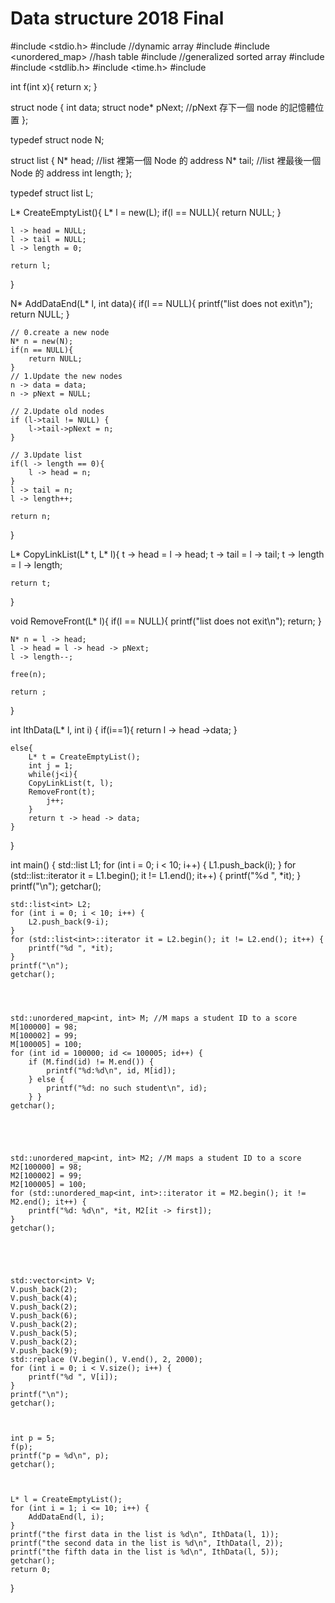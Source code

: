 # Data structure 2018 Final 

#include <stdio.h>
#include <vector> //dynamic array
#include <list>
#include <unordered_map> //hash table
#include <map> //generalized sorted array
#include <algorithm>
#include <stdlib.h>
#include <time.h>
#include <iostream>

    
int f(int x){
    return x;
}

struct node {
    int data;
    struct node* pNext; //pNext 存下一個 node 的記憶體位置
};

typedef struct node N;

struct list {
    N* head; //list 裡第一個 Node 的 address
    N* tail; //list 裡最後一個 Node 的 address
    int length;
};

typedef struct list L;

L* CreateEmptyList(){
    L* l = new(L);
    if(l == NULL){
        return NULL;
    }
    
    l -> head = NULL;
    l -> tail = NULL;
    l -> length = 0;
    
    return l;
}

N* AddDataEnd(L* l, int data){
    if(l == NULL){
        printf("list does not exit\n");
        return NULL;
    }
    
    // 0.create a new node
    N* n = new(N);
    if(n == NULL){
        return NULL;
    }
    // 1.Update the new nodes
    n -> data = data;
    n -> pNext = NULL;
    
    // 2.Update old nodes
    if (l->tail != NULL) {
        l->tail->pNext = n;
    }
    
    // 3.Update list
    if(l -> length == 0){
        l -> head = n;
    }
    l -> tail = n;
    l -> length++;
    
    return n;
}

L* CopyLinkList(L* t, L* l){
    t -> head = l -> head;
    t -> tail = l -> tail;
    t -> length = l -> length;
    
    return t;
}

void RemoveFront(L* l){
    if(l == NULL){
        printf("list does not exit\n");
        return;
    }
    
    N* n = l -> head;
    l -> head = l -> head -> pNext;
    l -> length--;
    
    free(n);
    
    return ;
}

int IthData(L* l, int i) {
    if(i==1){
        return l -> head ->data;
    }
    
    else{
        L* t = CreateEmptyList();
        int j = 1;
        while(j<i){
        CopyLinkList(t, l);
        RemoveFront(t);
            j++;
        }
        return t -> head -> data;
    }
}





int main() {
    std::list<int> L1;
    for (int i = 0; i < 10; i++) {
        L1.push_back(i);
    }
    for (std::list<int>::iterator it = L1.begin(); it != L1.end(); it++) {
        printf("%d ", *it);
    }
    printf("\n");
    getchar();
    
    std::list<int> L2;
    for (int i = 0; i < 10; i++) {
        L2.push_back(9-i);
    }
    for (std::list<int>::iterator it = L2.begin(); it != L2.end(); it++) {
        printf("%d ", *it);
    }
    printf("\n");
    getchar();
    
    
    
    
    std::unordered_map<int, int> M; //M maps a student ID to a score
    M[100000] = 98;
    M[100002] = 99;
    M[100005] = 100;
    for (int id = 100000; id <= 100005; id++) {
        if (M.find(id) != M.end()) {
            printf("%d:%d\n", id, M[id]);
        } else {
            printf("%d: no such student\n", id);
        } }
    getchar();
    
    
    
    
    
    std::unordered_map<int, int> M2; //M maps a student ID to a score
    M2[100000] = 98;
    M2[100002] = 99;
    M2[100005] = 100;
    for (std::unordered_map<int, int>::iterator it = M2.begin(); it != M2.end(); it++) {
        printf("%d: %d\n", *it, M2[it -> first]);
    }
    getchar();
    
    
    
    
    
    std::vector<int> V;
    V.push_back(2);
    V.push_back(4);
    V.push_back(2);
    V.push_back(6);
    V.push_back(2);
    V.push_back(5);
    V.push_back(2);
    V.push_back(9);
    std::replace (V.begin(), V.end(), 2, 2000);
    for (int i = 0; i < V.size(); i++) {
        printf("%d ", V[i]);
    }
    printf("\n");
    getchar();
    
    
    
    int p = 5;
    f(p);
    printf("p = %d\n", p);
    getchar();
    
    
    
    L* l = CreateEmptyList();
    for (int i = 1; i <= 10; i++) {
        AddDataEnd(l, i);
    }
    printf("the first data in the list is %d\n", IthData(l, 1));
    printf("the second data in the list is %d\n", IthData(l, 2));
    printf("the fifth data in the list is %d\n", IthData(l, 5));
    getchar();
    return 0;
}
